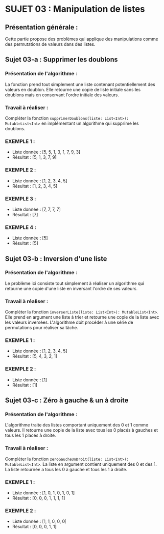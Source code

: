 # SUJET 03 : Manipulation de listes

## Présentation générale :
Cette partie propose des problèmes qui applique des manipulations comme des permutations de valeurs dans des listes.

## Sujet 03-a : Supprimer les doublons

### Présentation de l'algorithme :
La fonction prend tout simplement une liste contenant potentiellement des valeurs en doublon. Elle retourne une copie de liste initiale sans les doublons mais en conservant l'ordre initiale des valeurs.

### Travail à réaliser :

Compléter la fonction `supprimerDoublons(liste: List<Int>): MutableList<Int>` en implémentant un algorithme qui supprime les doublons.

### EXEMPLE 1 :
* Liste donnée : [5, 5, 1, 3, 1, 7, 9, 3]
* Résultat : [5, 1, 3, 7, 9]

### EXEMPLE 2 :
* Liste donnée : [1, 2, 3, 4, 5]
* Résultat : [1, 2, 3, 4, 5]


### EXEMPLE 3 :
* Liste donnée : [7, 7, 7, 7]
* Résultat : [7]

### EXEMPLE 4 :
* Liste donnée : [5]
* Résultat : [5]


## Sujet 03-b : Inversion d'une liste

### Présentation de l'algorithme :
Le problème ici consiste tout simplement à réaliser un algorithme qui retourne une copie d'une liste en inversant l'ordre de ses valeurs.

### Travail à réaliser :

Compléter la fonction `inverserListe(liste: List<Int>): MutableList<Int>`. Elle prend en argument une liste à trier et retourne une copie de la liste avec les valeurs inversées. L'algorithme doit procéder à une série de permutations pour réaliser sa tâche.

### EXEMPLE 1 :
* Liste donnée : [1, 2, 3, 4, 5]
* Résultat : [5, 4, 3, 2, 1]

### EXEMPLE 2 :
* Liste donnée : [1]
* Résultat : [1]



## Sujet 03-c : Zéro à gauche & un à droite

### Présentation de l'algorithme :
L'algorithme traite des listes comportant uniquement des 0 et 1 comme valeurs. Il retourne une copie de la liste avec tous les 0 placés à gauches et tous les 1 placés à droite. 

### Travail à réaliser :

Compléter la fonction `zeroGaucheUnDroit(liste: List<Int>): MutableList<Int>`. La liste en argument contient uniquement des 0 et des 1. La liste retournée a tous les 0 à gauche et tous les 1 à droite.

### EXEMPLE 1 :
* Liste donnée : [1, 0, 1, 0, 1, 0, 1]
* Résultat : [0, 0, 0, 1, 1, 1, 1]

### EXEMPLE 2 :
* Liste donnée : [1, 1, 0, 0, 0]
* Résultat : [0, 0, 0, 1, 1]